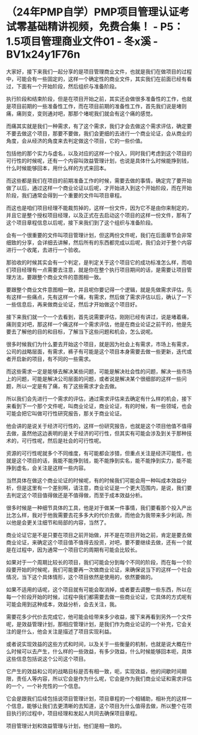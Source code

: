 # （24年PMP自学）PMP项目管理认证考试零基础精讲视频，免费合集！ - P5：1.5项目管理商业文件01 - 冬x溪 - BV1x24y1F76n

大家好，接下来我们一起分享的是项目管理商业文件，也就是我们在做项目的过程中，可能会有一些固定的，这样一个确定性的商业文件，其实我们在前面已经有看过，下面有一个开始阶段，然后组织与准备阶段。

执行阶段和结束阶段，但是在项目开始之前，其实还会做很多准备性的工作，也就是项目前期的一些准备性工作，而在项目前期的准备性工作，首先我们说是堵则痛，痛则变，变则通对吧，那那个堵呢我们就会有这个痛的感觉。

而痛其实就是我们一种需求，有了这个需求，我们才会去做这个需求评估，确定要不要去做这个项目，那要不要做，我们会更细的去进行一个商业论证，会从商业的角度，会从经济的角度来去判定做这个项目，它的一些价值。

包括他的那个实力与虚名，以及对应的这样一个投入，同时我们考虑到这个项目的可行性的时候呢，还有一个内容叫效益管理计划，也说是具体什么时候能挣到钱，什么时候能够回本，用什么样的方式来回本。

而这些都是我们在项目的前期准备工作的时候，需要去做的事情，确定完了要开始做了以后，通过这样一个商业论证以后呢，才开始进入到这个开始阶段，而在开始阶段，我们通常会得到一个重要的文件叫项目章程。

而这也是咱们项目经理不能裁剪掉的，这样一份文件，因为它不是由你来制定的，并且它是整个授权项目经理，以及正式在去启动这个项目的这样一份文件，那有了这个项目章程信息以后呢，接下来我们到了这个组织与准备阶段。

会有一个很重要的文件叫项目管理计划，但这两份文件呢，我们在后面章节会非常细致的分享，会详细去讲解，然后所有的东西都完成以后呢，我们会对于整个内容进行一个收尾，去进行一个验收。

那验收的时候其实会有一个判定，是判定关于这个项目它的成功标准怎么样，而咱们项目经理有一点需要去注意，就是你在整个执行项目期间的话，是需要让项目管理方法，要跟整个商业文件的意图相一致。

要跟整个商业文件意图相一致，并且呢你要记得一个逻辑，就是先做需求评估，先有这样一些痛点，先有这样一个痛，有需求，然后做了需求评估以后，确认了一下一些信息后，再来做商业论证，然后才开始做这个项目好。

接下来我们就一个一个去看到，首先说需要评估，刚刚已经有讲过，说是堵着痛，痛则变对吧，那这样一个痛这样一个需求评估，他是在商业论证之前干的，他是先要去了解他的目的和目标，了解当下这些问题和机会，怎么说呢。

很多时候我们为什么要去开始这个项目，就是因为社会上有需求，市场上有需求，公司的战略层面，有需求，裤子有可能是这个项目本身需要去做一些更新，迭代或者开启新的项目，有不同的一些需求。

而这些需求一定是能够去解决某些问题，可能是解决社会性的问题，解决一些市场上的问题，可能是解决公司层面的问题，或者说是解决某个很细部的这样一些问题，所以一定是有了痛，有了这些需求才会去做。

所以我们会先进行一个需求的评估，通过需求评估来去确定有什么样的机会，接下来看到下一个那个文件呢，叫商业论证，商业论证，有的时候，有一些领域，也会可能会把它叫做可行性研究报告，那关于商业论证。

他会讲的是说关于经济可行性的，这样一份研究报告，也就是这个项目他值不值得去做，虽然他这边表明的是关于经济的可行性，但其实有可能会涉及到关于那种技术的，可行性呢，然后是社会的可行性呢。

资源的可行性呢就多个不同维度，有可能都会涉猎，但重点关注是经济可能性，也就是这个项目的话，我能不能挣到钱，能不能挣到实名，能不能挣到实力，能不能挣到虚名，会关注是这样一些内容。

当然具体在做这个商业论证的时候呢，有的时候我们可能会用一种叫成本效益分析，但是这里有一个差别啊，请注意，商业论证是一个更大范围内，是说，我们要去判定这个项目值得做还是不值得做，而至于成本效益分析。

很多时候是一种细节具体的工具，他是对于做某一件事情，我们要看那个投入产出比怎么样，我对于他我需要去花多多大的代价去做，而他会为我带来多少利润，所以他是会更关注细节和局部的内容，当然了。

商业论证它是不是只要在项目之前开始做，并不是在项目开始之前，肯定是要去做商业论证，来确定这个项目值不值得去投资，对吧，要不要继续去做，还有一个就是在过程中，因为通常一个项目它的周期有可能会比较长。

如果对于一个周期比较长的项目，我们可能会分到每个不同的阶段，而在每一个阶段要开始的时候呢，我们可能要再一次做商业论证，来确保说当下的这样一个社会情况，当下这个具体情形，这个项目依然是使用的，依然要做的。

如果不适用的话呢，这个项目就有可能会取消掉，或者要去调整一些东西，所以在每一个阶段开始的时候，过程中我们都需要去做一些商业论证，它具体的方式呢有可能会用到这种成本，效益分析，会去关注，我。

需要花多少代价去完成它，他可能会给带来多少收益，接下来再看到另外一个文件呢，是效益管理计划，那相应管理计划，是我们作为商业论证的一个补充，它会关注的是什么，他会关注是描述了项目实现利益。

或者说实现效益的这些方式和时间，以及关于一些衡量的机制，也就是说大概在什么时候可以去产生，什么样的一些效益，有多少效益，什么时候能够回本呃，具体这些信息包括说这个公司这个项目。

它产生的效益和公司的战略目标是否有相一致，呃，实现效益，他的间歇时间期限，责任人等内容，所以它会是作为什么呢，它会是作为我们商业论证和需求评估的一个，一个补充性的一个信息。

它会是跟我们后续包括说项目管理计划，项目章程的一个相辅助，相补充的这样一个信息，能够让我们去更清晰的去知道，这个项目为什么值得去做，所以整个在项目执行的过程中，项目经理和发起人共同去确保项目章程。

项目管理计划和效益管理与计划，他们是相一致的。